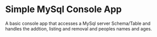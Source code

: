 # Simple MySql Console App
A basic console app that accesses a MySql server Schema/Table and handles the addtion, listing and removal and peoples names and ages.
